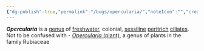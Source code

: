 ```yaml
---
{"dg-publish":true,"permalink":"/bugs/opercularia/","noteIcon":"","created":"2025-05-20T10:31:25.585-05:00"}
---
```


_**Opercularia**_ is a [genus](https://en.wikipedia.org/wiki/Genus "Genus") of [freshwater](https://en.wikipedia.org/wiki/Fresh_water "Fresh water"), colonial, [sessiline](https://en.wikipedia.org/wiki/Sessilida "Sessilida") [peritrich](https://en.wikipedia.org/wiki/Peritrichia "Peritrichia") [ciliates](https://en.wikipedia.org/wiki/Ciliate "Ciliate").
Not to be confused with - [_Opercularia_ (plant)](https://en.wikipedia.org/wiki/Opercularia_(plant)), a genus of plants in the family Rubiaceae